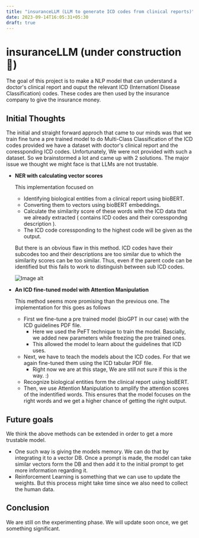 ```yaml
---
title: "insuranceLLM (LLM to generate ICD codes from clinical reports)"
date: 2023-09-14T16:05:31+05:30
draft: true
---
```




# insuranceLLM (under construction 🚧)
The goal of this project is to make a NLP model that can understand a doctor's clinical report and ouput the relevant ICD (Internationl Disease Classification) codes. These codes are then used by the insurance company to give the insurance money.
## Initial Thoughts
The initial and straight forward approch that came to our minds was that we train fine tune a pre trained model to do Multi-Class Classification of the ICD codes provided we have a dataset with doctor's clinical report and the coressponding ICD codes. Unfortunately, We were not provided with such a dataset. So we brainstormed a lot and came up with 2 solutions. The major issue we thought we might face is that LLMs are not trustable. 
- **NER with calculating vector scores**
  
    This implementation focused on
    - Identifying biological entities from a clinical report using bioBERT.
    - Converting them to vectors using bioBERT embeddings.
    - Calculate the similarity score of these words with the ICD data that we already extracted ( contains ICD codes and their coresspondng description ).
    - The ICD code coressponding to the highest code will be given as the output.

    But there is an obvious flaw in this method. ICD codes have their subcodes too and their descriptions are too similar due to which the similarity scores can be too similar. Thus, even if the parent code can be identified but this fails to work to distinguish between sub ICD codes.

    ![Image alt](vector_output.png)
  
- **An ICD fine-tuned model with Attention Manipulation**
  
  This method seems more promising than the previous one. The implementation for this goes as follows
    - First we fine-tune a pre trained model (bioGPT in our case) with the ICD guidelines PDF file.
      - Here we used the PeFT technique to train the model. Bascially, we added new parameters while freezing the pre trained ones.
      - This allowed the model to learn about the guidelines that ICD uses.
    - Next, we have to teach the models about the ICD codes. For that we again fine-tuned them using the ICD tabular PDF file.
      - Right now we are at this stage, We are still not sure if this is the way. :)
    - Recognize biological entities form the clinical report using bioBERT.
    - Then, we use Attention Manipulation to amplify the attention scores of the indentified words. This ensures that the model focuses on the right words and we get a higher chance of getting the right output.

 ## Future goals
 We think the above methods can be extended in order to get a more trustable model. 
 - One such way is giving the models memory. We can do that by integrating it to a vector DB. Once a prompt is made, the model can take similar vectors form the DB and then add it to the initial prompt to get more information regarding it.
 - Reinforcement Learning is something that we can use to update the weights. But this process might take time since we also need to collect the human data.
 ## Conclusion
 We are still on the experimenting phase. We will update soon once, we get something significant.

